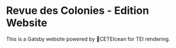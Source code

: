 # Revue des Colonies - Edition Website

This is a Gatsby website powered by 🐳CETEIcean for TEI rendering.